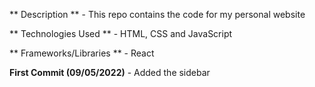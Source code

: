 ** Description ** - This repo contains the code for my personal website

** Technologies Used ** - HTML, CSS and JavaScript

** Frameworks/Libraries ** - React

**First Commit (09/05/2022)** - Added the sidebar
